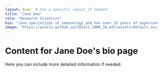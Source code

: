 ```yaml
---
layout: bios  # Use a specific layout if needed
title: "Jane Doe"
role: "Research Scientist"
bio: "Jane specializes in immunology and has over 10 years of experience in the field."
image: "https://acnilo.github.io/202411_LNMA_IA-mIF/assets/default-social-image.png"
---
```


# Content for Jane Doe's bio page
Here you can include more detailed information if needed.
